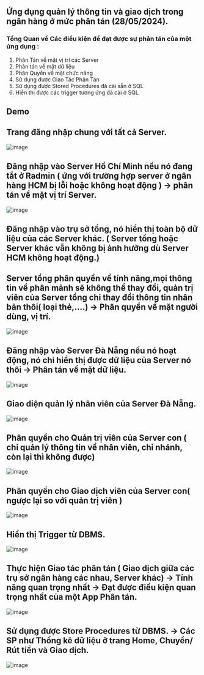 ## Ứng dụng quản lý thông tin và giao dịch trong ngân hàng ở mức phân tán (28/05/2024).
### Tổng Quan về Các điều kiện để đạt được sự phân tán của một ứng dụng :
 1. Phân Tán về mặt vị trí các Server 
 2. Phân tán về mặt dữ liệu
 3. Phân Quyền về mặt chức năng 
 4. Sử dụng được Giao Tác Phân Tán
 5. Sử dụng được Stored Procedures đã cài sẵn ở SQL
 6. Hiển thị được các trigger tương ứng đã cài ở SQL 
## Demo
## Trang đăng nhập chung với tất cả Server.
![image](https://github.com/user-attachments/assets/4349c096-2d5e-4184-a8bf-2a085bf4a851)
## Đăng nhập vào Server Hồ Chí Minh nếu nó đang tắt ở Radmin ( ứng với trường hợp server ở ngân hàng HCM bị lỗi hoặc không hoạt động ) -> phân tán về mặt vị trí Server.
![image](https://github.com/user-attachments/assets/ac45c33e-a9c9-4cdb-97dc-dc31a6e74172)

## Đăng nhập vào trụ sở tổng, nó hiển thị toàn bộ dữ liệu của các Server khác. ( Server tổng hoặc Server khác vẫn không bị ảnh hưởng dù Server HCM không hoạt động.)
## Server tổng phân quyền về tính năng,mọi thông tin về phân mảnh sẽ không thể thay đổi, quản trị viên của Server tổng chỉ thay đổi thông tin nhân bản thôi( loại thẻ,....) -> Phân quyền về mặt người dùng, vị trí.

![image](https://github.com/user-attachments/assets/5d026cd6-13fd-4cfc-85cf-ace1f2b1d80e)

## Đăng nhập vào Server Đà Nẵng nếu nó hoạt động, nó chỉ hiển thị được dữ liệu của Server nó thôi -> Phân tán về mặt dữ liệu.

![image](https://github.com/user-attachments/assets/5e443570-8bf3-45ef-8566-842dba7c1bed)
## Giao diện quản lý nhân viên của Server Đà Nẵng.
![image](https://github.com/user-attachments/assets/9d500071-cc6d-4749-b5b6-783741dce1e4)

## Phân quyền cho Quản trị viên của Server con ( chỉ quản lý thông tin về nhân viên, chi nhánh, còn lại thì không được)
![image](https://github.com/user-attachments/assets/2c9068fc-89d0-4928-9e1f-e60ce5bc0be1)

## Phân quyền cho Giao dịch viên của Server con( ngược lại so với quản trị viên )

![image](https://github.com/user-attachments/assets/2575a425-50b3-45ed-96bb-0155e06d7455)

## Hiển thị Trigger từ DBMS.
![image](https://github.com/user-attachments/assets/bc527b39-b751-4987-bfa8-5ec63a3f9612)


## Thực hiện Giao tác phân tán ( Giao dịch giữa các trụ sở ngân hàng các nhau, Server khác) -> Tính năng quan trọng nhất -> Đạt được điều kiện quan trọng nhất của một App Phân tán.
![image](https://github.com/user-attachments/assets/1141f1cf-1d29-46b9-ba23-04b4fed77efe)

## Sử dụng được Store Procedures từ DBMS. -> Các SP như Thống kê dữ liệu ở trang Home, Chuyển/ Rút tiền và Giao dịch.
![image](https://github.com/user-attachments/assets/716aad91-842f-43c1-9503-a22a578ce2f1)






